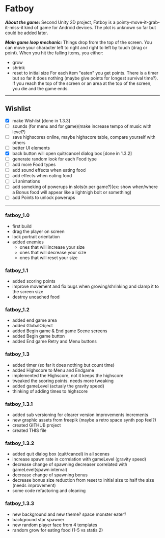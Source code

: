 # Fatboy
***About the game:***
Second Unity 2D project, Fatboy is a pointy-move-it-grab-it-miss-it kind of game for Android devices. The plot is unknown so far but could be added later.

***Main game loop mechanic:***
Things drop from the top of the screen. You can move your character left to right and right to left by touch (drag or point). When you hit the falling items, you either:
- grow
- shrink
- reset to initial size
For each item "eaten" you get points. There is a timer but so far it does nothing (maybe give points for longest survival time?). If you reach the top of the screen or an area at the top of the screen, you die and the game ends.

------------

## Wishlist
- [x] make Wishlist [done in 1.3.3]
- [ ] sounds (for menu and for game)(make increase tempo of music with level?)
- [ ] save highscores online, maybe highscore table, compare yourself with others
- [ ] better UI elements
- [x] back button will open quit/cancel dialog box [done in 1.3.2]
- [ ] generate random look for each Food type
- [ ] add more Food types
- [ ] add sound effects when eating food
- [ ] add effects when eating food
- [ ] UI animations
- [ ] add someking of powerups in slots(n per game?)(ex: show when/where a Bonus food will appear like a lightnigh bolt or something)
- [ ] add Points to unlock powerups 
------------


### fatboy_1.0
- first build
- drag the player on screen
- lock portrait orientation
- added enemies 
	- ones that will increase your size
	- ones that will decrease your size
	- ones that will reset your size
	
### fatboy_1.1
- added scoring points
- improve movement and fix bugs when growing/shrinking and clamp it to the screen size
- destroy uncached food

### fatboy_1.2
- added end game area
- added GlobalObject
- added Begin game  & End game Scene screens
- added Begin game button
- added End game Retry and Menu buttons

### fatboy_1.3
- added timer (so far it does nothing but count time)
- added Highscore to Menu and Endgame
- implemented the Highscore, not it keeps the highscore
- tweaked the scoring points. needs more tweaking
- added gameLevel (actualy the gravity speed)
- thinking of adding times to highscore

### fatboy_1.3.1
- added sub versioning for clearer version improvements increments
- new graphic assets from freepik (maybe a retro space synth pop feel?)
- created GITHUB project
- created THIS file

### fatboy_1.3.2
- added quit dialog box (quit/cancel) in all scenes
- increase spawn rate in correlation with gameLevel (gravity speed)
- decrease change of spawning decreaser correlated with gameLevel(spawn interval)
- decrease change of spawning bonus 
- decrease bonus size reduction from reset to initial size to half the size (needs improvement)
- some code refactoring and cleaning

### fatboy_1.3.3
- new background and new theme? space monster eater?
- background star spawner
- new random player face from 4 templates
- random grow for eating food (1-5 vs statis 2)
